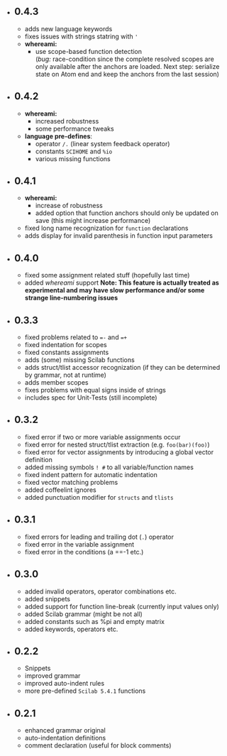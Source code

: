 - ## 0.4.3
  - adds new language keywords
  - fixes issues with strings statring with `'`
  - __whereami:__
    - use scope-based function detection<br>
      (*bug:* race-condition since the complete resolved scopes are only available after the anchors are loaded. Next step: serialize state on Atom end and keep the anchors from the last session)

- ## 0.4.2
  - __whereami:__
    - increased robustness
    - some performance tweaks
  - __language pre-defines__:
    - operator `/.` (linear system feedback operator)
    - constants `SCIHOME` and `%io`
    - various missing functions

- ## 0.4.1
  - __whereami:__
    - increase of robustness
    - added option that function anchors should only be updated on save
      (this might increase performance)
  - fixed long name recognization for `function` declarations
  - adds display for invalid parenthesis in function input parameters

- ## 0.4.0
  - fixed some assignment related stuff (hopefully last time)
  - added _whereami_ support
    __Note: This feature is actually treated as experimental and may have slow performance and/or some strange line-numbering issues__

- ## 0.3.3
  - fixed problems related to `=-` and `=+`
  - fixed indentation for scopes
  - fixed constants assignments
  - adds (some) missing Scilab functions
  - adds struct/tlist accessor recognization (if they can be determined by grammar, not at runtime)
  - adds member scopes
  - fixes problems with equal signs inside of strings
  - includes spec for Unit-Tests (still incomplete)

- ## 0.3.2
  - fixed error if two or more variable assignments occur
  - fixed error for nested struct/tlist extraction (e.g. `foo(bar)(foo)`)
  - fixed error for vector assignments by introducing a global vector definition
  - added missing symbols `! #` to all variable/function names
  - fixed indent pattern for automatic indentation
  - fixed vector matching problems
  - added coffeelint ignores
  - added punctuation modifier for `structs` and `tlists`

- ## 0.3.1
  - fixed errors for leading and trailing dot (`.`) operator
  - fixed error in the variable assignment
  - fixed error in the conditions (a ==-1 etc.)

- ## 0.3.0
  - added invalid operators, operator combinations etc.
  - added snippets
  - added support for function line-break (currently input values only)
  - added Scilab grammar (might be not all)
  - added constants such as %pi and empty matrix
  - added keywords, operators etc.

 - ## 0.2.2
    - Snippets
    - improved grammar
    - improved auto-indent rules
    - more pre-defined `Scilab 5.4.1` functions

 - ## 0.2.1
    - enhanced grammar original
    - auto-indentation definitions
    - comment declaration (useful for block comments)
